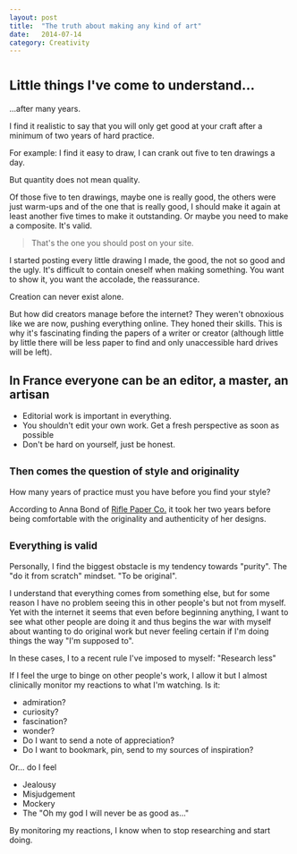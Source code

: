 ```yaml
---
layout: post
title:  "The truth about making any kind of art"
date:   2014-07-14
category: Creativity
---
```

<h1> <small>Little things I've come to understand...</small></h1>

...after many years.

I find it realistic to say that you will only get good at your craft after a minimum of two years of hard practice. 

For example: I find it easy to draw, I can crank out five to ten drawings a day. 

But quantity does not mean quality.

Of those five to ten drawings, maybe one is really good, the others were just warm-ups and of the one that is really good, I should make it again at least another five times to make it outstanding. Or maybe you need to make a composite. It's valid.


>That's the one you should post on your site. 

I started posting every little drawing I made, the good, the not so good and the ugly.
It's difficult to contain oneself when making something. You want to show it, you want the accolade, the reassurance.

Creation can never exist alone.

But how did creators manage before the internet? 
They weren't obnoxious like we are now, pushing everything online.
They honed their skills. This is why it's fascinating  finding the papers of a writer or creator (although little by little there will be less paper to find and only unaccessible hard drives will be left).

## In France everyone can be an editor, a master, an artisan

* Editorial work is important in everything.  
*  You shouldn't edit your own work. Get a fresh perspective as soon as possible
* Don't be hard on yourself, just be honest.


<h2> <small>Then comes the question of style and originality</small></h2>

How many years of practice must you have before you find your style? 

According to Anna Bond of [Rifle Paper Co.](http://nearlyimpossible.org/talks/anna-bond/) it took her two years before being comfortable with the originality and authenticity of her designs. 

<h2> <small> Everything is valid </small></h2> 

Personally, I find the biggest obstacle is my tendency towards "purity". The "do it from scratch" mindset. "To be original".

I understand that everything comes from something else, but for some reason I have no problem seeing this in other people's but not from myself. 
Yet with the internet it seems that even before beginning anything, I want to see what other people are doing it and thus begins the war with myself about wanting to do original work but never feeling certain if I'm doing things the way "I'm supposed to".

In these cases, I to a recent rule I've imposed to myself:
"Research less"

If I feel the urge to binge on other people's work, I allow it but I almost clinically monitor my reactions to what I'm watching. 
Is it:

* admiration?
* curiosity?
* fascination?
* wonder?
* Do I want to send a note of appreciation?
* Do I want to bookmark, pin, send to my sources of inspiration?

Or... do I feel
* Jealousy
* Misjudgement
* Mockery
* The "Oh my god I will never be as good as..."

By monitoring my reactions, I know when to stop researching and start doing.
